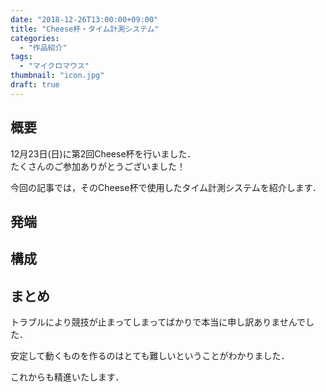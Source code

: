 ```yaml
---
date: "2018-12-26T13:00:00+09:00"
title: "Cheese杯・タイム計測システム"
categories:
  - "作品紹介"
tags:
  - "マイクロマウス"
thumbnail: "icon.jpg"
draft: true
---
```


## 概要

12月23日(日)に第2回Cheese杯を行いました．  
たくさんのご参加ありがとうございました！

今回の記事では，そのCheese杯で使用したタイム計測システムを紹介します．

<!--more-->

## 発端

## 構成

## まとめ

トラブルにより競技が止まってしまってばかりで本当に申し訳ありませんでした．

安定して動くものを作るのはとても難しいということがわかりました．

これからも精進いたします．
